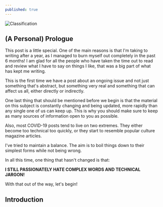 ```yaml
---
published: true
---
```

![Classification]({{site.baseurl}}/images/Bio_Ann.png)


## (A Personal) Prologue

This post is a little special. One of the main reasons is that I'm taking to writing after a year, as I managed to burn myself out completely in the past 6 months! I am glad for all the people who have taken the time out to read and review what I have to say on things I like, that was a big part of what has kept me writing. 

This is the first time we have a post about an ongoing issue and not just something that's abstract, but something very real and something that can affect us all, either directly or indirectly. 

One last thing that should be mentioned before we begin is that the material on this subject is constantly changing and being updated, more rapidly than any single one of us can keep up. This is why you should make sure to keep as many sources of information open to you as possible. 

Also, most COVID-19 posts tend to live on two extremes. They either become too technical too quickly, or they start to resemble popular culture magazine articles. 

I've tried to maintain a balance. The aim is to boil things down to their simplest forms while not being wrong.

In all this time, one thing that hasn't changed is that:

**I STILL PASSIONATELY HATE COMPLEX WORDS AND TECHNICAL JARGON!**

With that out of the way, let's begin!


## Introduction
